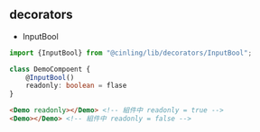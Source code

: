 ## decorators
 - InputBool

```ts
import {InputBool} from "@cinling/lib/decorators/InputBool";

class DemoCompoent {
    @InputBool()
    readonly: boolean = flase
}
```

```html
<Demo readonly></Demo> <!-- 組件中 readonly = true -->
<Demo></Demo> <!-- 組件中 readonly = false -->
```